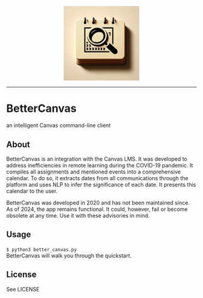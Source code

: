 <p align="center"><img src="https://github.com/nathanbronson/BetterCanvas/blob/main/logo.jpg?raw=true" alt="logo" width="200"/></p>

_____
# BetterCanvas
an intelligent Canvas command-line client

## About
BetterCanvas is an integration with the Canvas LMS. It was developed to address inefficiencies in remote learning during the COVID-19 pandemic. It compiles all assignments and mentioned events into a comprehensive calendar. To do so, it extracts dates from all communications through the platform and uses NLP to infer the significance of each date. It presents this calendar to the user.

BetterCanvas was developed in 2020 and has not been maintained since. As of 2024, the app remains functional. It could, however, fail or become obsolete at any time. Use it with these advisories in mind.

## Usage
`$ python3 better_canvas.py` \
BetterCanvas will walk you through the quickstart.

## License
See LICENSE
